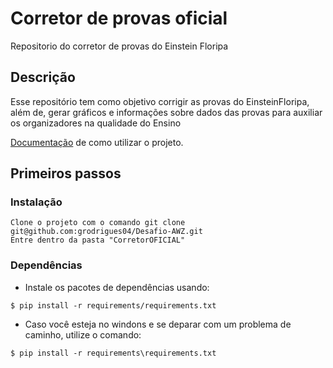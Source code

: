 # Corretor de provas oficial 

Repositorio do corretor de provas do Einstein Floripa

## Descrição

Esse repositório tem como objetivo corrigir as provas do EinsteinFloripa, além de, gerar gráficos e informações sobre dados das provas
para auxiliar os organizadores na qualidade do Ensino

[Documentação](https://docs.google.com/document/d/1mI35ySDHd7H55XcEsuavb23hBNMRAuuJiFJMtd-sevg/edit?usp=sharing) de como utilizar o projeto.

## Primeiros passos
### Instalação
    Clone o projeto com o comando git clone git@github.com:grodrigues04/Desafio-AWZ.git
    Entre dentro da pasta "CorretorOFICIAL"

### Dependências

* Instale os pacotes de dependências usando:
```shell
$ pip install -r requirements/requirements.txt
```
* Caso você esteja no windons e se deparar com um problema de caminho, utilize o comando:

```shell
$ pip install -r requirements\requirements.txt
```
